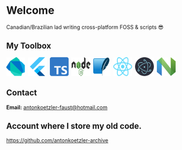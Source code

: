 # Welcome

Canadian/Brazilian lad writing cross-platform FOSS & scripts 😎

## My Toolbox

<img src='img/dart.svg' alt='dart' width=50 height=50 />&nbsp;&nbsp;<img src='img/flutter.svg' alt='flutter' width=50 height=50 />&nbsp;&nbsp;<img src='img/typescript.svg' alt='typescript' width=50 height=50 />&nbsp;&nbsp;<img src='img/node.svg' alt='node' width=50 height=50 />&nbsp;<img src='img/sqlite.svg' svg='sqlite' width=50 height=50 />&nbsp;&nbsp;<img src='img/react.svg' alt='react' width=50 height=50 />&nbsp;&nbsp;<img src='img/electron.svg' alt='electron' width=50 height=50 />&nbsp;&nbsp;<img src='img/nvim.svg' alt='nvim' width=50 height=50 />

## Contact

**Email:** <antonkoetzler-faust@hotmail.com>

## Account where I store my old code.
https://github.com/antonkoetzler-archive
